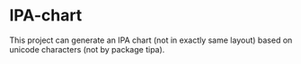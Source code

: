 # IPA-chart

This project can generate an IPA chart (not in exactly same layout) based on unicode characters (not by package tipa).
